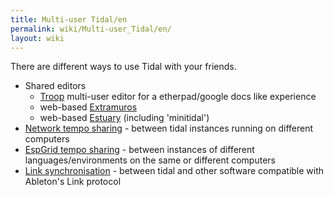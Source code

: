 ```yaml
---
title: Multi-user Tidal/en
permalink: wiki/Multi-user_Tidal/en/
layout: wiki
---
```


<languages/> There are different ways to use Tidal with your friends.

-   Shared editors
    -   [Troop](https://github.com/Qirky/Troop) multi-user editor for a
        etherpad/google docs like experience
    -   web-based [Extramuros](https://github.com/d0kt0r0/extramuros)
    -   web-based [Estuary](https://github.com/d0kt0r0/Estuary)
        (including 'minitidal')
-   [Network tempo sharing](/wiki/Network_tempo_sharing "wikilink") - between
    tidal instances running on different computers
-   [EspGrid tempo sharing](/wiki/EspGrid_tempo_sharing "wikilink") - between
    instances of different languages/environments on the same or
    different computers
-   [Link synchronisation](/wiki/Link_synchronisation "wikilink") - between
    tidal and other software compatible with Ableton's Link protocol
